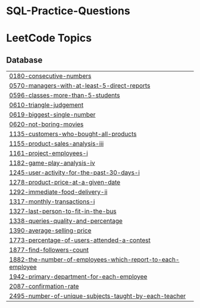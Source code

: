 # SQL-Practice-Questions

<!---LeetCode Topics Start-->
# LeetCode Topics
## Database
|  |
| ------- |
| [0180-consecutive-numbers](https://github.com/Sbha5797/SQL-Practice-Questions/tree/master/0180-consecutive-numbers) |
| [0570-managers-with-at-least-5-direct-reports](https://github.com/Sbha5797/SQL-Practice-Questions/tree/master/0570-managers-with-at-least-5-direct-reports) |
| [0596-classes-more-than-5-students](https://github.com/Sbha5797/SQL-Practice-Questions/tree/master/0596-classes-more-than-5-students) |
| [0610-triangle-judgement](https://github.com/Sbha5797/SQL-Practice-Questions/tree/master/0610-triangle-judgement) |
| [0619-biggest-single-number](https://github.com/Sbha5797/SQL-Practice-Questions/tree/master/0619-biggest-single-number) |
| [0620-not-boring-movies](https://github.com/Sbha5797/SQL-Practice-Questions/tree/master/0620-not-boring-movies) |
| [1135-customers-who-bought-all-products](https://github.com/Sbha5797/SQL-Practice-Questions/tree/master/1135-customers-who-bought-all-products) |
| [1155-product-sales-analysis-iii](https://github.com/Sbha5797/SQL-Practice-Questions/tree/master/1155-product-sales-analysis-iii) |
| [1161-project-employees-i](https://github.com/Sbha5797/SQL-Practice-Questions/tree/master/1161-project-employees-i) |
| [1182-game-play-analysis-iv](https://github.com/Sbha5797/SQL-Practice-Questions/tree/master/1182-game-play-analysis-iv) |
| [1245-user-activity-for-the-past-30-days-i](https://github.com/Sbha5797/SQL-Practice-Questions/tree/master/1245-user-activity-for-the-past-30-days-i) |
| [1278-product-price-at-a-given-date](https://github.com/Sbha5797/SQL-Practice-Questions/tree/master/1278-product-price-at-a-given-date) |
| [1292-immediate-food-delivery-ii](https://github.com/Sbha5797/SQL-Practice-Questions/tree/master/1292-immediate-food-delivery-ii) |
| [1317-monthly-transactions-i](https://github.com/Sbha5797/SQL-Practice-Questions/tree/master/1317-monthly-transactions-i) |
| [1327-last-person-to-fit-in-the-bus](https://github.com/Sbha5797/SQL-Practice-Questions/tree/master/1327-last-person-to-fit-in-the-bus) |
| [1338-queries-quality-and-percentage](https://github.com/Sbha5797/SQL-Practice-Questions/tree/master/1338-queries-quality-and-percentage) |
| [1390-average-selling-price](https://github.com/Sbha5797/SQL-Practice-Questions/tree/master/1390-average-selling-price) |
| [1773-percentage-of-users-attended-a-contest](https://github.com/Sbha5797/SQL-Practice-Questions/tree/master/1773-percentage-of-users-attended-a-contest) |
| [1877-find-followers-count](https://github.com/Sbha5797/SQL-Practice-Questions/tree/master/1877-find-followers-count) |
| [1882-the-number-of-employees-which-report-to-each-employee](https://github.com/Sbha5797/SQL-Practice-Questions/tree/master/1882-the-number-of-employees-which-report-to-each-employee) |
| [1942-primary-department-for-each-employee](https://github.com/Sbha5797/SQL-Practice-Questions/tree/master/1942-primary-department-for-each-employee) |
| [2087-confirmation-rate](https://github.com/Sbha5797/SQL-Practice-Questions/tree/master/2087-confirmation-rate) |
| [2495-number-of-unique-subjects-taught-by-each-teacher](https://github.com/Sbha5797/SQL-Practice-Questions/tree/master/2495-number-of-unique-subjects-taught-by-each-teacher) |
<!---LeetCode Topics End-->